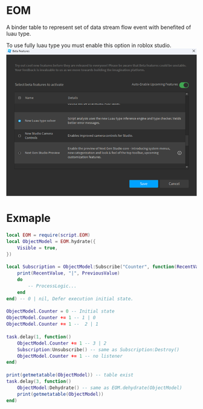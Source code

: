# EOM
A binder table to represent set of data stream flow event with benefited of luau type.

To use fully luau type you must enable this option in roblox studio.
![alt text](image.png)

# Exmaple
```lua
local EOM = require(script.EOM)
local ObjectModel = EOM.hydrate({
	Visible = true,
})

local Subscription = ObjectModel:Subscribe("Counter", function(RecentValue, PreviousValue) 
	print(RecentValue, "|", PreviousValue)
	do
		-- ProcessLogic...
	end
end) -- 0 | nil, Defer execution initial state.

ObjectModel.Counter = 0 -- Initial state
ObjectModel.Counter += 1 -- 1 | 0
ObjectModel.Counter += 1 --  2 | 1

task.delay(1, function()
	ObjectModel.Counter += 1 -- 3 | 2
	Subscription:Unsubscribe() -- same as Subscription:Destroy()
	ObjectModel.Counter += 1 -- no listener
end)

print(getmetatable(ObjectModel)) -- table exist
task.delay(3, function()
	ObjectModel:Dehydrate() -- same as EOM.dehydrate(ObjectModel)
	print(getmetatable(ObjectModel))
end)
```